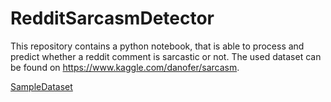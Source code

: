 # RedditSarcasmDetector
This repository contains a python notebook, that is able to process and predict whether a reddit comment is sarcastic or not.
The used dataset can be found on https://www.kaggle.com/danofer/sarcasm.

[SampleDataset](https://github.com/jordanpeshev/RedditSarcasmDetector/master/SampleDataset.png)
